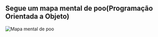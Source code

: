 ## Segue um mapa mental de poo(Programação Orientada a Objeto)

![Mapa mental de poo](https://i.imgur.com/exJZrHA.png)
